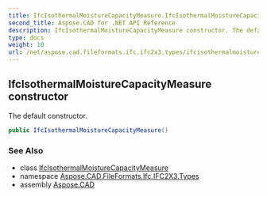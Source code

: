 ```yaml
---
title: IfcIsothermalMoistureCapacityMeasure.IfcIsothermalMoistureCapacityMeasure
second_title: Aspose.CAD for .NET API Reference
description: IfcIsothermalMoistureCapacityMeasure constructor. The default constructor
type: docs
weight: 10
url: /net/aspose.cad.fileformats.ifc.ifc2x3.types/ifcisothermalmoisturecapacitymeasure/ifcisothermalmoisturecapacitymeasure/
---
```

## IfcIsothermalMoistureCapacityMeasure constructor

The default constructor.

```csharp
public IfcIsothermalMoistureCapacityMeasure()
```

### See Also

* class [IfcIsothermalMoistureCapacityMeasure](../)
* namespace [Aspose.CAD.FileFormats.Ifc.IFC2X3.Types](../../ifcisothermalmoisturecapacitymeasure/)
* assembly [Aspose.CAD](../../../)


